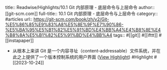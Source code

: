 title:: Readwise/Highlights/10.1 Git 内部原理 - 底层命令与上层命令
author:: [[git-scm.com]]
full-title:: 10.1 Git 内部原理 - 底层命令与上层命令
category:: #articles
url:: https://git-scm.com/book/zh/v2/Git-%E5%86%85%E9%83%A8%E5%8E%9F%E7%90%86-%E5%BA%95%E5%B1%82%E5%91%BD%E4%BB%A4%E4%B8%8E%E4%B8%8A%E5%B1%82%E5%91%BD%E4%BB%A4
tags:: #[[git]] #[[ifttt]] #[[instapaper]]
- 从根本上来讲 Git 是一个内容寻址（content-addressable）文件系统，并在此之上提供了一个版本控制系统的用户界面 ([View Highlight](https://read.readwise.io/read/01hdg8z4y5rg3vafy95qha80xx)) #Highlight #[[2023-10-24]]